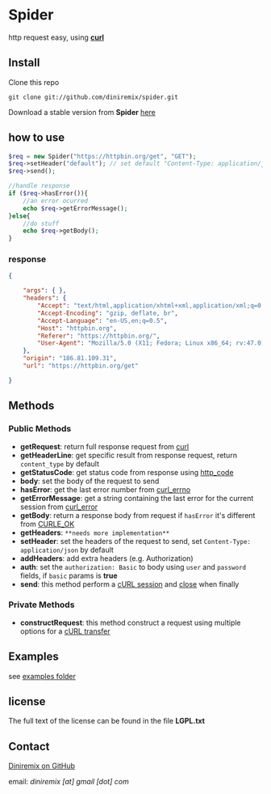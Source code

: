 # Spider
http request easy, using [**curl**](http://php.net/manual/en/book.curl.php)

## Install
Clone this repo

    git clone git://github.com/diniremix/spider.git


Download a stable version from **Spider** [here](https://github.com/diniremix/spider/archive/master.zip)


## how to use

```php
$req = new Spider("https://httpbin.org/get", "GET");
$req->setHeader("default"); // set default "Content-Type: application/json"
$req->send();

//handle response
if ($req->hasError()){
    //an error ocurred
    echo $req->getErrorMessage();
}else{
    //do stuff
    echo $req->getBody();
}
```


### response
```json
{

    "args": { },
    "headers": {
        "Accept": "text/html,application/xhtml+xml,application/xml;q=0.9,*/*;q=0.8",
        "Accept-Encoding": "gzip, deflate, br",
        "Accept-Language": "en-US,en;q=0.5",
        "Host": "httpbin.org",
        "Referer": "https://httpbin.org/",
        "User-Agent": "Mozilla/5.0 (X11; Fedora; Linux x86_64; rv:47.0) Gecko/20100101 Firefox/47.0"
    },
    "origin": "186.81.109.31",
    "url": "https://httpbin.org/get"

}
```


## Methods

### Public Methods

- **getRequest**: return full response request from [curl](http://php.net/manual/en/book.curl.php)
- **getHeaderLine**: get specific result from response request, return `content_type` by default
- **getStatusCode**: get status code from response using [http_code](http://php.net/manual/en/function.curl-getinfo.php)
- **body**: set the body of the request to send
- **hasError**: get the last error number from [curl_errno](http://php.net/manual/en/function.curl-errno.php)
- **getErrorMessage**: get a string containing the last error for the current session from [curl_error](http://php.net/manual/en/function.curl-error.php)
- **getBody**: return a response body from request if `hasError` it's different from [CURLE_OK](http://php.net/manual/en/curl.constants.php)
- **getHeaders**: `**needs more implementation**`
- **setHeader**: set the headers of the request to send, set `Content-Type: application/json` by default
- **addHeaders**: add extra headers (e.g. Authorization)
- **auth**: set the `authorization: Basic` to body using `user` and `password` fields, if `basic` params is **true**
- **send**: this method perform a [cURL session](http://php.net/manual/en/function.curl-exec.php) and [close](http://php.net/manual/en/function.curl-close.php) when finally

### Private Methods

- **constructRequest**: this method construct a request using multiple options for a [cURL transfer](http://php.net/manual/en/function.curl-setopt-array.php)


## Examples
see [examples folder](examples/)


## license
The full text of the license can be found in the file **LGPL.txt**


## Contact
[Diniremix on GitHub](https://github.com/diniremix)

email: *diniremix [at] gmail [dot] com*
